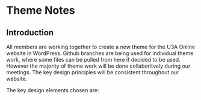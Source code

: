 # Theme Notes

## Introduction
All members are working together to create a new theme for the U3A Online website in WordPress. Github branches are being used for individual theme work, where some files can be pulled from here if decided to be used. However the majority of theme work will be done collaboritvely during our meetings. The key design principles will be consistent throughout our website. 

The key design elements chosen are:


